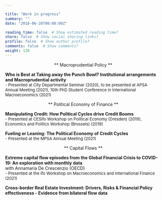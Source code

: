 ```yaml
---

title: "Work in progress"
summary: ""
date: "2018-06-28T00:00:00Z"

reading_time: false  # Show estimated reading time?
share: false  # Show social sharing links?
profile: false  # Show author profile?
comments: false  # Show comments?
weight: 120
---
```


<p align="center">** Macroprudential Policy **</p>
  
**Who is Best at Taking away the Punch Bowl? Institutional arrangements and Macroprudential activity**  
<font size="2">   - Presented at City Departmental Seminar (2020), to be presented at APSA Annual Meeting (2021), 10th PhD Student Conference in International Macroeconomics (2021) </font>  
  
<p align="center">** Political Economy of Finance **</p>
  
**Manipulating Credit: How Political Cycles drive Credit Booms**  
<font size="2">   - Presented at CESifo Workshop on Political Economy (Dresden) (2019), Economics and Politics Workshop (Brussels) (2019) </font> 
  
**Fueling or Leaning: The Political Economy of Credit Cycles**  
<font size="2">    - Presented at the MPSA Annual Meeting (2021) </font>  
  
<p align="center">** Capital Flows **</p>
  
**Extreme capital flow episodes from the Global Financial Crisis to COVID-19: An exploration with monthly data**  
with Annamaria De Crescenzio (OECD)  
<font size="2">    - Presented at the ifo Workshop on Macroeconomics and International Finance (2021) </font> 
  
**Cross-border Real Estate Investment: Drivers, Risks & Financial Policy effectiveness - Evidence from bilateral flow data**  
